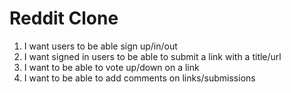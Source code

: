 # Reddit Clone

1. I want users to be able sign up/in/out
2. I want signed in users to be able to submit a link with a title/url
3. I want to be able to vote up/down on a link
4. I want to be able to add comments on links/submissions
